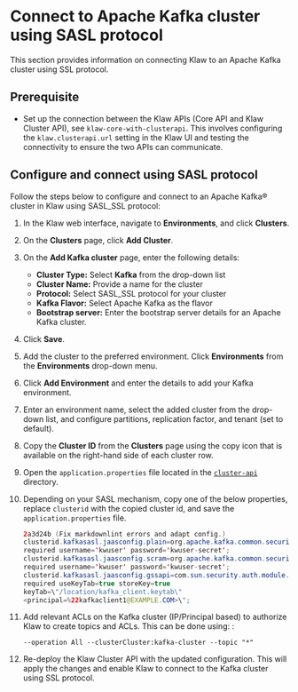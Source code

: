# Connect to Apache Kafka cluster using SASL protocol

This section provides information on connecting Klaw to an Apache Kafka cluster using SSL protocol.

## Prerequisite

- Set up the connection between the Klaw APIs (Core API and Klaw Cluster
  API), see `klaw-core-with-clusterapi`.
  This involves configuring the `klaw.clusterapi.url` setting in the
  Klaw UI and testing the connectivity to ensure the two APIs can
  communicate.

## Configure and connect using SASL protocol

Follow the steps below to configure and connect to an Apache Kafka®
cluster in Klaw using SASL_SSL protocol:

1. In the Klaw web interface, navigate to **Environments**, and click
   **Clusters**.
2. On the **Clusters** page, click **Add Cluster**.
3. On the **Add Kafka cluster** page, enter the following details:

   - **Cluster Type:** Select **Kafka** from the drop-down list
   - **Cluster Name:** Provide a name for the cluster
   - **Protocol:** Select SASL_SSL protocol for your cluster
   - **Kafka Flavor:** Select Apache Kafka as the flavor
   - **Bootstrap server:** Enter the bootstrap server details for an Apache Kafka cluster.

4. Click **Save**.
5. Add the cluster to the preferred environment. Click **Environments**
   from the **Environments** drop-down menu.
6. Click **Add Environment** and enter the details to add your Kafka
   environment.
7. Enter an environment name, select the added cluster from the drop-down list, and configure partitions, replication
   factor, and tenant (set to default).
8. Copy the **Cluster ID** from the **Clusters** page using the copy
   icon that is available on the right-hand side of each cluster
   row.
9. Open the `application.properties` file located in the
   [`cluster-api`](https://github.com/aiven/klaw/blob/main/cluster-api/src/main/resources) directory.
10. Depending on your SASL mechanism, copy one of the below
    properties, replace `clusterid` with the copied cluster id, and save
    the `application.properties` file.

    ```java
    2a3d24b (Fix markdownlint errors and adapt config.)
    clusterid.kafkasasl.jaasconfig.plain=org.apache.kafka.common.security.plain.PlainLoginModule
    required username='kwuser' password='kwuser-secret';
    clusterid.kafkasasl.jaasconfig.scram=org.apache.kafka.common.security.scram.ScramLoginModule
    required username='kwuser' password='kwuser-secret';
    clusterid.kafkasasl.jaasconfig.gssapi=com.sun.security.auth.module.Krb5LoginModule
    required useKeyTab=true storeKey=true
    keyTab=\"/location/kafka_client.keytab\"
    <principal=%22kafkaclient1@EXAMPLE.COM>\";
    ```

11. Add relevant ACLs on the Kafka cluster (IP/Principal based) to authorize Klaw to create topics and ACLs. This can be
    done using: :

    `--operation All --clusterCluster:kafka-cluster --topic "*"`

12. Re-deploy the Klaw Cluster API with the updated configuration. This will
    apply the changes and enable Klaw to connect to the Kafka cluster
    using SSL protocol.
